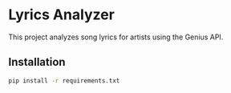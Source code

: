 # Lyrics Analyzer

This project analyzes song lyrics for artists using the Genius API.

## Installation

```bash
pip install -r requirements.txt